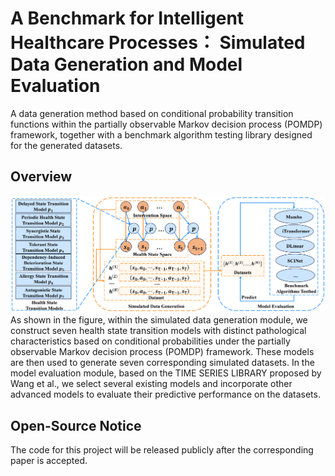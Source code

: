 # A Benchmark for Intelligent Healthcare Processes： Simulated Data Generation and Model Evaluation
A data generation method based on conditional probability transition functions within the partially observable Markov decision process (POMDP) framework, together with a benchmark algorithm testing library designed for the generated datasets.

## Overview
![](./fig/fig.png)
As shown in the figure, within the simulated data generation module, we construct seven health state transition models with distinct pathological characteristics based on conditional probabilities under the partially observable Markov decision process (POMDP) framework. These models are then used to generate seven corresponding simulated datasets. In the model evaluation module, based on the TIME SERIES LIBRARY proposed by Wang et al., we select several existing models and incorporate other advanced models to evaluate their predictive performance on the datasets. 

## Open-Source Notice
The code for this project will be released publicly after the corresponding paper is accepted.
